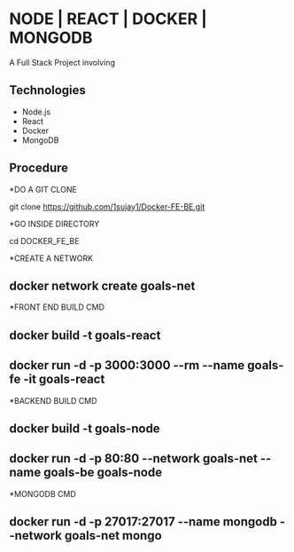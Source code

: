 # NODE | REACT | DOCKER | MONGODB

A Full Stack Project involving

## Technologies

- Node.js
- React
- Docker
- MongoDB

## Procedure

\*DO A GIT CLONE

git clone https://github.com/1sujay1/Docker-FE-BE.git

\*GO INSIDE DIRECTORY

cd DOCKER_FE_BE

\*CREATE A NETWORK

## docker network create goals-net

\*FRONT END BUILD CMD

## docker build -t goals-react

## docker run -d -p 3000:3000 --rm --name goals-fe -it goals-react

\*BACKEND BUILD CMD

## docker build -t goals-node

## docker run -d -p 80:80 --network goals-net --name goals-be goals-node

\*MONGODB CMD

## docker run -d -p 27017:27017 --name mongodb --network goals-net mongo
